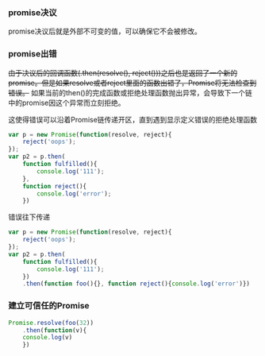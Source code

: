 ### promise决议
promise决议后就是外部不可变的值，可以确保它不会被修改。

### promise出错
~~由于决议后的回调函数(.then(resolve(), reject()))之后也是返回了一个新的promise。但是如果resolve或者reject里面的函数出错了，Promise将无法检查到错误。~~
如果当前的then()的完成函数或拒绝处理函数抛出异常，会导致下一个链中的promise因这个异常而立刻拒绝。

这使得错误可以沿着Promise链传递开区，直到遇到显示定义错误的拒绝处理函数
```js
var p = new Promise(function(resolve, reject){
    reject('oops');
});
var p2 = p.then(
    function fulfilled(){
        console.log('111');
    },
    function reject(){
        console.log('error');
    })
```

错误往下传递

```js
var p = new Promise(function(resolve, reject){
    reject('oops');
});
var p2 = p.then(
    function fulfilled(){
        console.log('111');
    })
    .then(function foo(){}, function reject(){console.log('error')})
```

### 建立可信任的Promise
```js
Promise.resolve(foo(32))
    .then(function(v){
    console.log(v)
    })
```